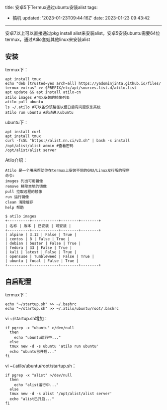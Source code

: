 title: 安卓5下Termux通过ubuntu安装alist
tags:
  - 搞机
updated: '2023-01-23T09:44:16Z'
date: 2023-01-23 09:43:42
---

安卓7以上可以直接通过pkg install alist来安装alist，安卓5安装ubuntu需要64位termux，通过Atilo套娃其他linux来安装alist
## 安装
termux下：
```
apt install tmux
echo "deb [trusted=yes arch=all] https://yadominjinta.github.io/files/ termux extras" >> $PREFIX/etc/apt/sources.list.d/atilo.list
apt update && apt install atilo-cn
atilo images #可以安装的镜像列表
atilo pull ubuntu
ls ~/.atilo #可以备份该路径以便日后有问题恢复系统
atilo run ubuntu #启动进入ubuntu
```
ubuntu下：
```
apt install curl
apt install tmux
curl -fsSL "https://alist.nn.ci/v3.sh" | bash -s install
/opt/alist/alist admin #查看密码
/opt/alist/alist server
```
Atilo介绍：
```
Atilo 是一个用来帮助你在termux上安装不同的GNU/Linux发行版的程序
命令:
images 列出可用镜像
remove 移除本地的镜像
pull 拉取远程的镜像
run 运行镜像
clean 清除缓存
help 帮助

$ atilo images
+----------+------------+--------+--------+
| 名称 | 版本 | 已安装 | 可安装 |
+----------+------------+--------+--------+
| alpine | 3.12 | False | True |
| centos | 8 | False | True |
| debian | buster | False | True |
| fedora | 33 | False | True |
| kali | latest | False | True |
| opensuse | Tumbleweed | False | True |
| ubuntu | focal | False | True |
+----------+------------+--------+--------+
```

## 自启配置
termux下：
```
echo "~/startup.sh" >> ~/.bashrc
echo "~/startup.sh" >> ~/.atilo/ubuntu/root/.bashrc
```
vi ~/startup.sh增加：
```
if pgrep -x "ubuntu" >/dev/null
  then
    echo "ubuntu运行中..."
  else
  tmux new -d -s ubuntu 'atilo run ubuntu'
  echo "ubuntu已开启..."
fi
```
vi ~/.atilo/ubuntu/root/startup.sh：
```
if pgrep -x "alist" >/dev/null
  then
    echo "alist运行中..."
  else
  tmux new -d -s alist '/opt/alist/alist server'
  echo "alist已开启..."
fi
```